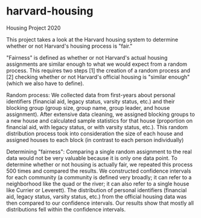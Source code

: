 # harvard-housing
Housing Project 2020

This project takes a look at the Harvard housing system to determine whether or not Harvard's housing process is "fair."

"Fairness" is defined as whether or not Harvard's actual housing assignments are similar enough to what we would expect
from a random process. This requires two steps [1] the creation of a random process and [2] checking whether or not 
Harvard's official housing is "similar enough" (which we also have to define).

Random process:
We collected data from first-years about personal identifiers (financial aid, legacy status, varsity status, etc.) and their
blocking group (group size, group name, group leader, and house assignment). After extensive data cleaning, we assigned
blocking groups to a new house and calculated sample statistics for that house (proportion on financial aid, with legacy status, 
or with varsity status, etc.). This random distribution process took into consideration the size of each house and assigned
houses to each block (in contrast to each person individually)

Determining "fairness":
Comparing a single random assignment to the real data would not be very valuable because it is only one data point. To 
determine whether or not housing is actually fair, we repeated this process 500 times and compared the results. We 
constructed confidence intervals for each community (a community is defined very broadly; it can refer to a neighborhood like
the quad or the river; it can also refer to a single house like Currier or Leverett). The distribution of personal 
identifiers (financial aid, legacy status, varsity status, etc.) from the official housing data was then compared to our
confidence intervals. Our results show that mostly all distributions fell within the confidence intervals.
